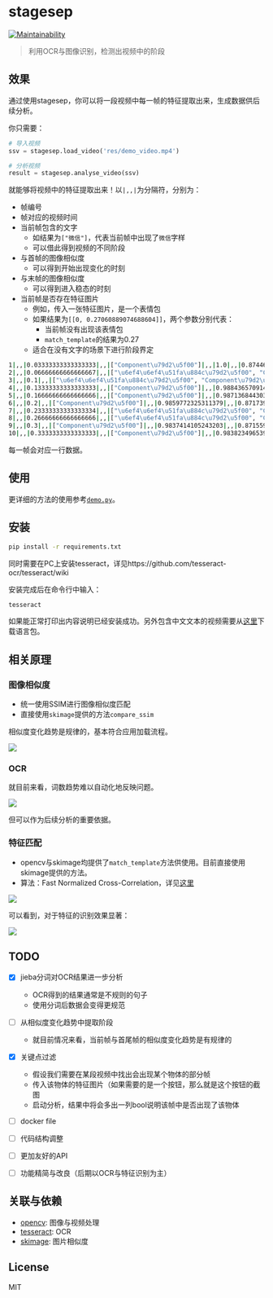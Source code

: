 # stagesep

[![Maintainability](https://api.codeclimate.com/v1/badges/492f06dfdfc447e06470/maintainability)](https://codeclimate.com/github/williamfzc/stagesep/maintainability)

> 利用OCR与图像识别，检测出视频中的阶段

## 效果

通过使用stagesep，你可以将一段视频中每一帧的特征提取出来，生成数据供后续分析。

你只需要：

```python
# 导入视频
ssv = stagesep.load_video('res/demo_video.mp4')

# 分析视频
result = stagesep.analyse_video(ssv)
```

就能够将视频中的特征提取出来！以`|,,|`为分隔符，分别为：

- 帧编号
- 帧对应的视频时间
- 当前帧包含的文字
    - 如结果为`["微信"]`，代表当前帧中出现了`微信`字样
    - 可以借此得到视频的不同阶段
- 与首帧的图像相似度
    - 可以得到开始出现变化的时刻
- 与末帧的图像相似度
    - 可以得到进入稳态的时刻
- 当前帧是否存在特征图片
    - 例如，传入一张特征图片，是一个表情包
    - 如果结果为`[[0, 0.27060889074688604]]`，两个参数分别代表：
        - 当前帧没有出现该表情包
        - `match_template`的结果为0.27
    - 适合在没有文字的场景下进行阶段界定

```bash
1|,,|0.03333333333333333|,,|["Component\u79d2\u5f00"]|,,|1.0|,,|0.8744666747566574|,,|[[0, 0.27060889074688604]]
2|,,|0.06666666666666667|,,|["\u6ef4\u6ef4\u51fa\u884c\u79d2\u5f00", "Component\u79d2\u5f00"]|,,|0.9945336759012924|,,|0.8732500535811166|,,|[[0, 0.2702154980448374]]
3|,,|0.1|,,|["\u6ef4\u6ef4\u51fa\u884c\u79d2\u5f00", "Component\u79d2\u5f00"]|,,|0.9906519049687903|,,|0.8724468661392125|,,|[[0, 0.27054042596336]]
4|,,|0.13333333333333333|,,|["Component\u79d2\u5f00"]|,,|0.988436570914413|,,|0.8721808443349266|,,|[[0, 0.2707208582528737]]
5|,,|0.16666666666666666|,,|["Component\u79d2\u5f00"]|,,|0.9871368443037327|,,|0.8719868653399506|,,|[[0, 0.27088961169977555]]
6|,,|0.2|,,|["Component\u79d2\u5f00"]|,,|0.9859772325311379|,,|0.8717396593736755|,,|[[0, 0.271510313888945]]
7|,,|0.23333333333333334|,,|["\u6ef4\u6ef4\u51fa\u884c\u79d2\u5f00", "Component\u79d2\u5f00"]|,,|0.9853347906343617|,,|0.8714577411208654|,,|[[0, 0.272172863024542]]
8|,,|0.26666666666666666|,,|["\u6ef4\u6ef4\u51fa\u884c\u79d2\u5f00", "Component\u79d2\u5f00"]|,,|0.9851302157674813|,,|0.8715705722879807|,,|[[0, 0.27234378435162576]]
9|,,|0.3|,,|["Component\u79d2\u5f00"]|,,|0.9837414105243203|,,|0.8715590796786445|,,|[[0, 0.273214648246217]]
10|,,|0.3333333333333333|,,|["Component\u79d2\u5f00"]|,,|0.9838234965397075|,,|0.8716437205735402|,,|[[0, 0.27276039086080933]]
```

每一帧会对应一行数据。

## 使用

更详细的方法的使用参考[`demo.py`](https://github.com/williamfzc/stagesep/blob/master/demo.py)。

## 安装

```bash
pip install -r requirements.txt
```

同时需要在PC上安装tesseract，详见https://github.com/tesseract-ocr/tesseract/wiki

安装完成后在命令行中输入：

```bash
tesseract
```

如果能正常打印出内容说明已经安装成功。另外包含中文文本的视频需要从[这里](https://github.com/tesseract-ocr/langdata)下载语言包。

## 相关原理

### 图像相似度

- 统一使用SSIM进行图像相似度匹配
- 直接使用`skimage`提供的方法`compare_ssim`

相似度变化趋势是规律的，基本符合应用加载流程。

![](pic/similarity.png)

### OCR

就目前来看，词数趋势难以自动化地反映问题。

![](pic/word_count.png)

但可以作为后续分析的重要依据。

### 特征匹配

- opencv与skimage均提供了`match_template`方法供使用。目前直接使用skimage提供的方法。
- 算法：Fast Normalized Cross-Correlation，详见[这里](http://scikit-image.org/docs/dev/auto_examples/features_detection/plot_template.html)

![](pic/match_template_effect.png)

可以看到，对于特征的识别效果显著：

![](pic/match_template_change.png)

## TODO

- [x] jieba分词对OCR结果进一步分析
    - OCR得到的结果通常是不规则的句子
    - 使用分词后数据会变得更规范

- [ ] 从相似度变化趋势中提取阶段
    - 就目前情况来看，当前帧与首尾帧的相似度变化趋势是有规律的

- [x] 关键点过滤
    - 假设我们需要在某段视频中找出会出现某个物体的部分帧
    - 传入该物体的特征图片（如果需要的是一个按钮，那么就是这个按钮的截图
    - 启动分析，结果中将会多出一列bool说明该帧中是否出现了该物体

- [ ] docker file
- [ ] 代码结构调整
- [ ] 更加友好的API
- [ ] 功能精简与改良（后期以OCR与特征识别为主）

## 关联与依赖

- [opencv](https://opencv-python-tutroals.readthedocs.io/en/latest/py_tutorials/py_tutorials.html): 图像与视频处理
- [tesseract](https://github.com/tesseract-ocr/tesseract/wiki/Downloads): OCR
- [skimage](https://github.com/scikit-image/scikit-image): 图片相似度

## License

MIT
